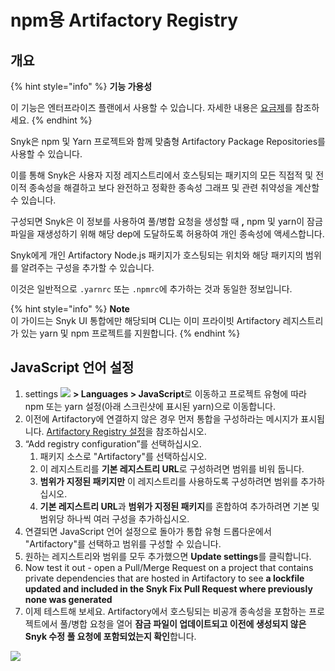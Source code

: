 # npm용 Artifactory Registry

## **개요**

{% hint style="info" %}
**기능 가용성**

이 기능은 엔터프라이즈 플랜에서 사용할 수 있습니다. 자세한 내용은 [요금제](https://snyk.io/plans/)를 참조하세요.
{% endhint %}

Snyk은 npm 및 Yarn 프로젝트와 함께 맞춤형 Artifactory Package Repositories를 사용할 수 있습니다.

이를 통해 Snyk은 사용자 지정 레지스트리에서 호스팅되는 패키지의 모든 직접적 및 전이적 종속성을 해결하고 보다 완전하고 정확한 종속성 그래프 및 관련 취약성을 계산할 수 있습니다.

구성되면 Snyk은 이 정보를 사용하여 풀/병합 요청을 생성할 때 **,** npm 및 yarn이 잠금 파일을 재생성하기 위해 해당 dep에 도달하도록 허용하여 개인 종속성에 액세스합니다.

Snyk에게 개인 Artifactory Node.js 패키지가 호스팅되는 위치와 해당 패키지의 범위를 알려주는 구성을 추가할 수 있습니다.

이것은 일반적으로 `.yarnrc` 또는 `.npmrc`에 추가하는 것과 동일한 정보입니다.

{% hint style="info" %}
**Note**\
이 가이드는 Snyk UI 통합에만 해당되며 CLI는 이미 프라이빗 Artifactory 레지스트리가 있는 yarn 및 npm 프로젝트를 지원합니다.
{% endhint %}

## JavaScript 언어 설정

1. settings ![](../../../.gitbook/assets/cog\_icon.png) **> Languages > JavaScript**로 이동하고 프로젝트 유형에 따라 npm 또는 yarn 설정(아래 스크린샷에 표시된 yarn)으로 이동합니다.
2. 이전에 Artifactory에 연결하지 않은 경우 먼저 통합을 구성하라는 메시지가 표시됩니다. [Artifactory Registry 설정](artifactory-registry-setup.md)을 참조하십시오.
3. “Add registry configuration”를 선택하십시오.
   1. 패키지 소스로 "Artifactory"를 선택하십시오.
   2. 이 레지스트리를 **기본 레지스트리 URL**로 구성하려면 범위를 비워 둡니다.
   3. **범위가 지정된 패키지만** 이 레지스트리를 사용하도록 구성하려면 범위를 추가하십시오.
   4. **기본 레지스트리 URL**과 **범위가 지정된 패키지**를 혼합하여 추가하려면 기본 및 범위당 하나씩 여러 구성을 추가하십시오.
4. 연결되면 JavaScript 언어 설정으로 돌아가 통합 유형 드롭다운에서 "Artifactory"를 선택하고 범위를 구성할 수 있습니다.
5. 원하는 레지스트리와 범위를 모두 추가했으면 **Update settings**를 클릭합니다.
6. Now test it out - open a Pull/Merge Request on a project that contains private dependencies that are hosted in Artifactory to see **a lockfile updated and included in the Snyk Fix Pull Request where previously none was generated**
7. 이제 테스트해 보세요. Artifactory에서 호스팅되는 비공개 종속성을 포함하는 프로젝트에서 풀/병합 요청을 열어 **잠금 파일이 업데이트되고 이전에 생성되지 않은 Snyk 수정 풀 요청에 포함되었는지 확인**합니다.

![](../../../.gitbook/assets/image4-3-.png)
